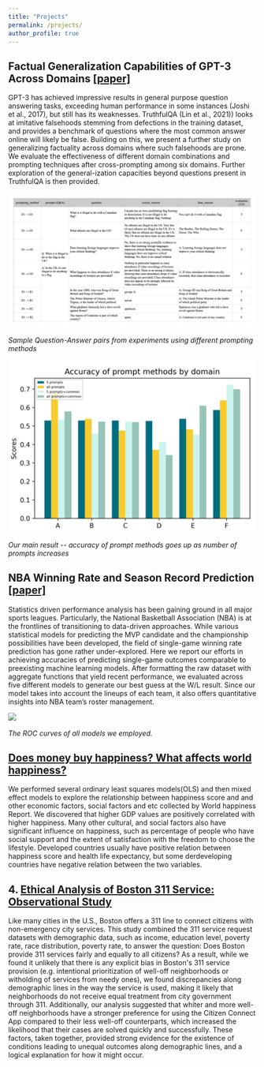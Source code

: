 ```yaml
---
title: "Projects"
permalink: /projects/
author_profile: true
---
```



## Factual Generalization Capabilities of GPT-3 Across Domains [[paper]](/files/MLLU_final.pdf)

GPT-3 has achieved impressive results in general purpose question answering tasks, exceeding human performance in some instances (Joshi et al., 2017), but still has its weaknesses. TruthfulQA (Lin et al., 2021)) looks at imitative falsehoods stemming from defections in the training dataset, and provides a benchmark of questions where the most common answer online will likely be false. Building on this, we present a further study on generalizing factuality across domains where such falsehoods are prone. We evaluate the effectiveness of different domain combinations and prompting techniques after cross-prompting among six domains. Further exploration of the general-ization capacities beyond questions present in TruthfulQA is then provided.

![](/images/SampleQA.jpg)

*Sample Question-Answer pairs from experiments using different prompting methods*

![](/images/promtmethods.jpg)

*Our main result -- accuracy of prompt methods goes up as number of prompts increases*

## NBA Winning Rate and Season Record Prediction [[paper]](/files/ML_Final_paper.pdf)

Statistics driven performance analysis has been gaining ground in all major sports leagues. Particularly, the National Basketball Association (NBA) is at the frontlines of transitioning to data-driven approaches. While various statistical models for predicting the MVP candidate and the championship possibilities have been developed, the field of single-game winning rate prediction has gone rather under-explored. Here we report our efforts in achieving accuracies of predicting single-game outcomes comparable to preexisting machine learning models. After formatting the raw dataset with aggregate functions that yield recent performance, we evaluated across five different models to generate our best guess at the W/L result. Since our model takes into account the lineups of each team, it also offers quantitative insights into NBA team’s roster management.

![](/images/ML_methods.jpg)

*The ROC curves of all models we employed.*

## [Does money buy happiness? What affects world happiness?](/files/STAT139_Final.pdf) 

We performed several ordinary least squares models(OLS) and then mixed effect models to explore the relationship between happiness score and and other economic factors, social factors and etc collected by World happiness Report. We discovered that higher GDP values are positively correlated with higher happiness. Many other cultural, and social factors also have significant influence on happiness, such as percentage of people who have social support and the extent of satisfaction with the freedom to choose the lifestyle. Developed countries usually have positive relation between happiness score and health life expectancy, but some derdeveloping countries have negative relation between the two variables. 

## 4. [Ethical Analysis of Boston 311 Service: Observational Study](https://sunli-lisun.github.io/ac221/)

Like many cities in the U.S., Boston offers a 311 line to connect citizens with non-emergency city services. This study combined the 311 service request datasets with demographic data, such as income, education level, poverty rate, race distribution, poverty rate, to answer the question: Does Boston provide 311 services fairly and equally to all citizens? As a result, while we found it unlikely that there is any explicit bias in Boston's 311 service provision (e.g. intentional prioritization of well-off neighborhoods or witholding of services from needy ones), we found discrepancies along demographic lines in the way the service is used, making it likely that neighborhoods do not receive equal treatment from city government through 311. Additionally, our analysis suggested that whiter and more well-off neighborhoods have a stronger preference for using the Citizen Connect App compared to their less well-off counterparts, which increased the likelihood that their cases are solved quickly and successfully. These factors, taken together, provided strong evidence for the existence of conditions leading to unequal outcomes along demographic lines, and a logical explanation for how it might occur. 


